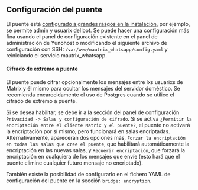 ## Configuración del puente
El puente está [configurado a grandes rasgos en la instalación](https://github.com/YunoHost-Apps/mautrix_whatsapp_ynh/blob/master/conf/config.yaml), por ejemplo, se permite admin y usuarix del bot.
Se puede hacer una configuración más fina usando el panel de configuración existente en el panel de administración de Yunohost o modificando el
siguiente archivo de configuración con SSH:
```/var/www/mautrix_whatsapp/config.yaml```
y reiniciando el servicio mautrix_whatsapp.

#### Cifrado de extremo a puente
El puente puede cifrar opcionalmente los mensajes entre lxs usuarixs de Matrix y él mismo para ocultar los mensajes del servidor doméstico. Se recomienda encarecidamente el uso de Postgres cuando se utilice el cifrado de extremo a puente.

Si se desea habilitar, se debe ir a la sección del panel de configuración `Privacidad -> Salas y configuración de cifrado`. Si se activa `¿Permitir la encriptación entre el cliente Matrix y el puente?`, el puente no activará la encriptación por sí mismo, pero funcionará en salas encriptadas.
Alternativamente, aparecerán dos opciones más, `Forzar la encriptación en todas las salas que cree el puente`, que habilitará automáticamente la encriptación en las nuevas salas, y `Requerir encriptación`, que forzará la encriptación en cualquiera de los mensajes que envíe (esto hará que el puente elimine cualquier futuro mensaje no encriptado).

También existe la posibilidad de configurarlo en el fichero YAML de configuración del puente en la sección `bridge: encryption`.